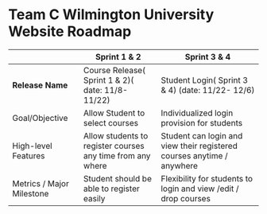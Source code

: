 


# Team C Wilmington University Website  Roadmap

| | **Sprint 1 & 2** | **Sprint 3 & 4** |
| --- | --- | --- | 
| **Release Name** | Course Release( Sprint 1 & 2)( date: 11/8-11/22) | Student Login( Sprint 3 & 4) (date: 11/22- 12/6) |
| Goal/Objective | Allow Student to select courses | Individualized login provision for  students |
| High-level Features | Allow students  to register courses any time from any where |Student can login and view their  registered courses anytime / anywhere |
| Metrics / Major Milestone | Student should be able to register easily | Flexibility for students to login and view /edit / drop courses |


